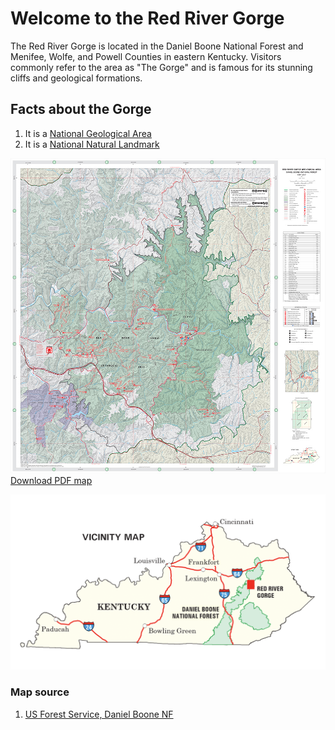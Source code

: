 # Welcome to the Red River Gorge

The Red River Gorge is located in the Daniel Boone National Forest and Menifee, Wolfe, and Powell Counties in eastern Kentucky. Visitors commonly refer to the area as "The Gorge" and is famous for its stunning cliffs and geological formations. 

## Facts about the Gorge

1. It is a [National Geological Area](https://www.fs.usda.gov/detail/dbnf/specialplaces/?cid=stelprdb5345319)
2. It is a [National Natural Landmark](https://www.nps.gov/subjects/nnlandmarks/site.htm?Site=RERI-KY)

![BPreview of large map](graphics/USFS_map_preview.jpg)
[Download PDF map](https://www.fs.usda.gov/Internet/FSE_DOCUMENTS/stelprdb5364326.pdf)

![Become Happiness](graphics/USFS_vicinity_map.png)



### Map source
1. [US Forest Service, Daniel Boone NF](https://www.fs.usda.gov/detail/dbnf/specialplaces/?cid=stelprdb5345319)